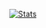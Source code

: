 <!--
**Druzinhu/Druzinhu** is a ✨ _special_ ✨ repository because its `README.md` (this file) appears on your GitHub profile.

Here are some ideas to get you started:

- 🔭 I’m currently working on ...
- 🌱 I’m currently learning ...
- 👯 I’m looking to collaborate on ...
- 🤔 I’m looking for help with ...
- 💬 Ask me about ...
- 📫 How to reach me: ...
- 😄 Pronouns: ...
- ⚡ Fun fact: ...
-->

[![Stats](https://github-readme-stats.vercel.app/api?username=Druzinhu&show_icons=true&include_all_commits=true&title_color=DCDCDC&text_color=A9A9A9&icon_color=58a6ff&bg_color=0d1117&hide_border=true)](https://github.com/Druzinhu)
